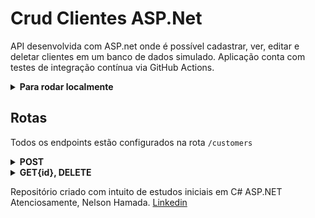 # Crud Clientes ASP.Net

API desenvolvida com ASP.net onde é possível cadastrar, ver, editar e deletar clientes em um banco de dados simulado.
Aplicação conta com testes de integração contínua via GitHub Actions.

<details>
<summary><strong>Para rodar localmente</strong></summary><br/>
  
Clone esse repositório:
```
git clone git@github.com:nelsonhamada/crud-asp.git
```

Entre no diretório `src/` e instale as dependências:
```
cd crud-asp/src/ && dotnet restore
```

Para rodar a aplicação é necessário estar no diretório `CustomerCrud/` e executar:
```
dotnet run
```

Para rodar os testes é necessário estar no diretório `CustomerCrud.Test/` e executar:
```
dotnet test
```
</details>

## Rotas
Todos os endpoints estão configurados na rota `/customers`

<details>
<summary><strong>POST</strong></summary><br/>
No endpoint POST /customers o body da requisição é:
```
{
  "name": "Nelson",
  "cpf": "0923890321"
}
```
</details>
<details>
<summary><strong>GET{id}, DELETE</strong></summary><br/>
Nos endpoints DELETE e GET a rota é /customers/{id}
</details>


Repositório criado com intuito de estudos iniciais em C# ASP.NET
Atenciosamente,
Nelson Hamada.
[Linkedin](https://www.linkedin.com/in/nelson-hamada/)
